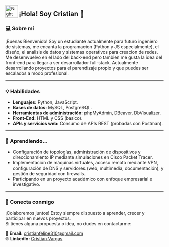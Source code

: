 <img alt="Night Coding" src="./assets/Hand%20Wave.gif" width='40' align="left"/><h2>¡Hola! Soy Cristian 👋 </h2>
<!-- ## 👋 &nbsp;Hey there! I'm Cristian -->
### 💻&nbsp;Sobre mí
¡Buenas Bienvenido! Soy un estudiante actualmente para futuro ingeniero de sistemas, me encanta la programacion (Python y JS especialmente), el diseño, el analisis de datos y sistemas operativos para creacion de redes. Me desemvuelvo en el lado del back-end pero tambien me gusta la idea del front-end para llegar a ser desarrollador full-stack. Actualmente desarrollando proyectos para el parendizaje propio y que puedes ser escalados a modo profesional.

 ---

### 💡&nbsp;Habilidades
- **Lenguajes:** Python, JavaScript.  
- **Bases de datos:** MySQL, PostgreSQL.  
- **Herramientas de administración:** phpMyAdmin, DBeaver, DbVisualizer.
- **Front-End:** HTML y CSS (basico).
- **APIs y servicios web:** Consumo de APIs REST (probadas con Postman).

 ---

### 📝&nbsp;Aprendiendo...
- Configuración de topologías, administración de dispositivos y direccionamiento IP mediante simulaciones en Cisco Packet Tracer.
- Implementación de máquinas virtuales, acceso remoto mediante VPN, configuración de DNS y servidores (web, multimedia, documentación), y gestión de seguridad con firewalls.
- Participando en un proyecto académico con enfoque empresarial e investigativo. 

---

### 📧 Conecta conmigo
¡Colaboremos juntos! Estoy siempre dispuesto a aprender, crecer y participar en nuevos proyectos.  
Si tienes alguna propuesta o idea, no dudes en contactarme:  

📩 **Email:** cristianfelipe310@gmail.com  
🌐 **LinkedIn:** [Cristian Vargas](https://www.linkedin.com/in/cristian-vargas-37093230b)  


<!--
**CrissVargas16/CrissVargas16** is a ✨ _special_ ✨ repository because its `README.md` (this file) appears on your GitHub profile.

Here are some ideas to get you started:

- 🔭 I’m currently working on ...
- 🌱 I’m currently learning ...
- 👯 I’m looking to collaborate on ...
- 🤔 I’m looking for help with ...
- 💬 Ask me about ...
- 📫 How to reach me: ...
- 😄 Pronouns: ...
- ⚡ Fun fact: ...
-->

